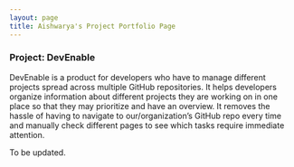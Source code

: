 ```yaml
---
layout: page
title: Aishwarya's Project Portfolio Page
---
```


### Project: DevEnable

DevEnable is a product for developers who have to manage different projects spread across multiple GitHub repositories. It helps developers organize information about different projects they are working on in one place so that they may prioritize and have an overview. It removes the hassle of having to navigate to our/organization’s GitHub repo every time and manually check different pages to see which tasks require immediate attention.

To be updated.
